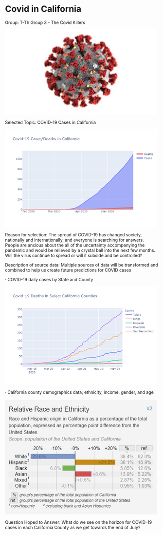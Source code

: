 # Covid in California

Group: T-Th Group 3 - The Covid Killers

<img src="covid19.jpg" width="500" >

Selected Topic: COVID-19 Cases in California

<img src="daily_ca.png" width="500" >

Reason for selection: The spread of COVID-19 has changed society, nationally and internationally, and everyone is searching for answers. People are anxious about the all of the uncertainty accompanying the pandemic and  would be relieved by a crystal ball into the next few months.  Will the virus continue to spread or will it subside and be controlled?

Description of source data: Multiple sources of data will be transformed and combined to help us create future predictions for COVID cases

·    COVID-19 daily cases by State and County

<img src="ca_counties.png" width="500" >

·    California county demographics data; ethnicity, income, gender, and age 

<img src="CA_demographics.JPG" width="500" >


Question Hoped to Answer: What do we see on the horizon for COVID-19 cases in each California County as we get towards the end of July?

